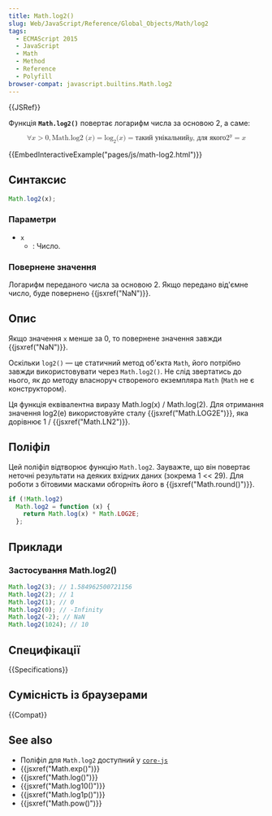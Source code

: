 ```yaml
---
title: Math.log2()
slug: Web/JavaScript/Reference/Global_Objects/Math/log2
tags:
  - ECMAScript 2015
  - JavaScript
  - Math
  - Method
  - Reference
  - Polyfill
browser-compat: javascript.builtins.Math.log2
---
```


{{JSRef}}

Функція **`Math.log2()`** повертає логарифм числа за основою 2, а саме:

<math display="block"><semantics><mrow><mo>∀</mo>
<mi>x</mi>
<mo>></mo>
<mn>0</mn>
<mo>,</mo>
<mstyle mathvariant="monospace"><mrow><mo lspace="0em" rspace="thinmathspace">Math.log2</mo>
<mo stretchy="false">(</mo>
<mi>x</mi>
<mo stretchy="false">)</mo>
</mrow></mstyle><mo>=</mo>
<msub><mo lspace="0em" rspace="0em">log</mo>
<mn>2</mn>
</msub><mo stretchy="false">(</mo>
<mi>x</mi>
<mo stretchy="false">)</mo>
<mo>=</mo>
<mtext>такий унікальний</mtext>
<mspace width="thickmathspace"></mspace><mi>y</mi>
<mspace width="thickmathspace"></mspace><mtext>, для якого</mtext>
<mspace width="thickmathspace"></mspace><msup><mn>2</mn>
<mi>y</mi>
</msup><mo>=</mo>
<mi>x</mi>
</mrow><annotation encoding="TeX">\forall x > 0, \mathtt{\operatorname{Math.log2}(x)} =
\log_2(x) = \text{the unique} \; y \; \text{such that} \; 2^y = x</annotation></semantics></math>

{{EmbedInteractiveExample("pages/js/math-log2.html")}}

## Синтаксис

```js
Math.log2(x);
```

### Параметри

- `x`
  - : Число.

### Повернене значення

Логарифм переданого числа за основою 2. Якщо передано від'ємне число, буде повернено {{jsxref("NaN")}}.

## Опис

Якщо значення `x` менше за 0, то повернене значення завжди {{jsxref("NaN")}}.

Оскільки `log2()` — це статичний метод об'єкта `Math`, його потрібно завжди використовувати через `Math.log2()`. Не слід звертатись до нього, як до методу власноруч створеного екземпляра `Math` (`Math` не є конструктором).

Ця функція еквівалентна виразу Math.log(x) / Math.log(2). Для отримання значення log2(e) використовуйте сталу {{jsxref("Math.LOG2E")}}, яка дорівнює 1 / {{jsxref("Math.LN2")}}.

## Поліфіл

Цей поліфіл відтворює функцію `Math.log2`. Зауважте, що він повертає неточні результати на деяких вхідних даних (зокрема 1 << 29). Для роботи з бітовими масками обгорніть його в {{jsxref("Math.round()")}}.

```js
if (!Math.log2)
  Math.log2 = function (x) {
    return Math.log(x) * Math.LOG2E;
  };
```

## Приклади

### Застосування Math.log2()

```js
Math.log2(3); // 1.584962500721156
Math.log2(2); // 1
Math.log2(1); // 0
Math.log2(0); // -Infinity
Math.log2(-2); // NaN
Math.log2(1024); // 10
```

## Специфікації

{{Specifications}}

## Сумісність із браузерами

{{Compat}}

## See also

- Поліфіл для `Math.log2` доступний у [`core-js`](https://github.com/zloirock/core-js#ecmascript-math)
- {{jsxref("Math.exp()")}}
- {{jsxref("Math.log()")}}
- {{jsxref("Math.log10()")}}
- {{jsxref("Math.log1p()")}}
- {{jsxref("Math.pow()")}}
